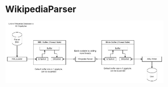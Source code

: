 # WikipediaParser
![Application Architecture](https://github.com/basicn86/WikipediaParser/blob/master/images/architecture.png)
